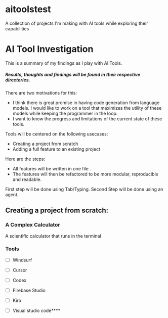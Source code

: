# aitoolstest
A collection of projects I'm making with AI tools while exploring their capabilities


 AI Tool Investigation
==
This is a summary of my findings as I play with AI Tools.
##### Results, thoughts and findings will be found in their respective directories.

There are two motivations for this:
- I think there is great promise in having code generation from language models. I would like to work on a tool that maximizes the utility of these models while keeping the programmer in the loop.
- I want to know the progress and limitations of the current state of these tools.


Tools will be centered on the following usecases:
- Creating a project from scratch 
- Adding a full feature to an existing project

Here are the steps:
- All features will be written in one file .
- The features will then be refactored to be more modular, reproducible and readable.

First step will be done using Tab/Typing.
Second Step will be done using an agent.


## Creating a project from scratch:
### A Complex Calculator

A scientific calculator that runs in the terminal

### Tools
- [ ] Windsurf
- [ ] Cursor
- [ ] Codex
- [ ] Firebase Studio
- [ ] Kiro
- [ ] Visual studio code****




